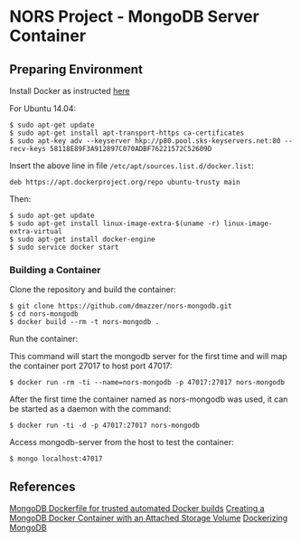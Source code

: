 # NORS Project - MongoDB Server Container #

## Preparing Environment ##

Install Docker as instructed [here](https://docs.docker.com/engine/installation/linux/ubuntulinux/)

For Ubuntu 14.04:

```
$ sudo apt-get update
$ sudo apt-get install apt-transport-https ca-certificates
$ sudo apt-key adv --keyserver hkp://p80.pool.sks-keyservers.net:80 --recv-keys 58118E89F3A912897C070ADBF76221572C52609D
```

Insert the above line in file `/etc/apt/sources.list.d/docker.list`:

```
deb https://apt.dockerproject.org/repo ubuntu-trusty main
```

Then:

```
$ sudo apt-get update
$ sudo apt-get install linux-image-extra-$(uname -r) linux-image-extra-virtual
$ sudo apt-get install docker-engine
$ sudo service docker start
```

### Building a Container ###

Clone the repository and build the container:

```
$ git clone https://github.com/dmazzer/nors-mongodb.git
$ cd nors-mongodb
$ docker build --rm -t nors-mongodb .
```

Run the container:

This command will start the mongodb server for the first time and will map the container port 27017 to host port 47017:

```
$ docker run -rm -ti --name=nors-mongodb -p 47017:27017 nors-mongodb
```

After the first time the container named as nors-mongodb was used, it can be started as a daemon with the command:

```
$ docker run -ti -d -p 47017:27017 nors-mongodb
```

Access mongodb-server from the host to test the container:

```
$ mongo localhost:47017
```

## References ##

[MongoDB Dockerfile for trusted automated Docker builds](https://github.com/dockerfile/mongodb)
[Creating a MongoDB Docker Container with an Attached Storage Volume](https://devops.profitbricks.com/tutorials/creating-a-mongodb-docker-container-with-an-attached-storage-volume/)
[Dockerizing MongoDB](https://docs.docker.com/engine/examples/mongodb/)
